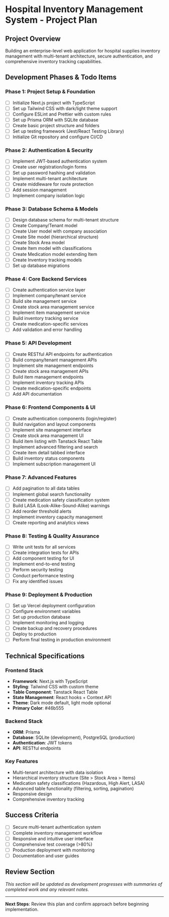 # Hospital Inventory Management System - Project Plan

## Project Overview
Building an enterprise-level web application for hospital supplies inventory management with multi-tenant architecture, secure authentication, and comprehensive inventory tracking capabilities.

## Development Phases & Todo Items

### Phase 1: Project Setup & Foundation
- [ ] Initialize Next.js project with TypeScript
- [ ] Set up Tailwind CSS with dark/light theme support
- [ ] Configure ESLint and Prettier with custom rules
- [ ] Set up Prisma ORM with SQLite database
- [ ] Create basic project structure and folders
- [ ] Set up testing framework (Jest/React Testing Library)
- [ ] Initialize Git repository and configure CI/CD

### Phase 2: Authentication & Security
- [ ] Implement JWT-based authentication system
- [ ] Create user registration/login forms
- [ ] Set up password hashing and validation
- [ ] Implement multi-tenant architecture
- [ ] Create middleware for route protection
- [ ] Add session management
- [ ] Implement company isolation logic

### Phase 3: Database Schema & Models
- [ ] Design database schema for multi-tenant structure
- [ ] Create Company/Tenant model
- [ ] Create User model with company association
- [ ] Create Site model (hierarchical structure)
- [ ] Create Stock Area model
- [ ] Create Item model with classifications
- [ ] Create Medication model extending Item
- [ ] Create Inventory tracking models
- [ ] Set up database migrations

### Phase 4: Core Backend Services
- [ ] Create authentication service layer
- [ ] Implement company/tenant service
- [ ] Build site management service
- [ ] Create stock area management service
- [ ] Implement item management service
- [ ] Build inventory tracking service
- [ ] Create medication-specific services
- [ ] Add validation and error handling

### Phase 5: API Development
- [ ] Create RESTful API endpoints for authentication
- [ ] Build company/tenant management APIs
- [ ] Implement site management endpoints
- [ ] Create stock area management APIs
- [ ] Build item management endpoints
- [ ] Implement inventory tracking APIs
- [ ] Create medication-specific endpoints
- [ ] Add API documentation

### Phase 6: Frontend Components & UI
- [ ] Create authentication components (login/register)
- [ ] Build navigation and layout components
- [ ] Implement site management interface
- [ ] Create stock area management UI
- [ ] Build item listing with Tanstack React Table
- [ ] Implement advanced filtering and search
- [ ] Create item detail tabbed interface
- [ ] Build inventory status components
- [ ] Implement subscription management UI

### Phase 7: Advanced Features
- [ ] Add pagination to all data tables
- [ ] Implement global search functionality
- [ ] Create medication safety classification system
- [ ] Build LASA (Look-Alike-Sound-Alike) warnings
- [ ] Add reorder threshold alerts
- [ ] Implement inventory capacity management
- [ ] Create reporting and analytics views

### Phase 8: Testing & Quality Assurance
- [ ] Write unit tests for all services
- [ ] Create integration tests for APIs
- [ ] Add component testing for UI
- [ ] Implement end-to-end testing
- [ ] Perform security testing
- [ ] Conduct performance testing
- [ ] Fix any identified issues

### Phase 9: Deployment & Production
- [ ] Set up Vercel deployment configuration
- [ ] Configure environment variables
- [ ] Set up production database
- [ ] Implement monitoring and logging
- [ ] Create backup and recovery procedures
- [ ] Deploy to production
- [ ] Perform final testing in production environment

## Technical Specifications

### Frontend Stack
- **Framework**: Next.js with TypeScript
- **Styling**: Tailwind CSS with custom theme
- **Table Component**: Tanstack React Table
- **State Management**: React hooks + Context API
- **Theme**: Dark mode default, light mode optional
- **Primary Color**: #46b555

### Backend Stack
- **ORM**: Prisma
- **Database**: SQLite (development), PostgreSQL (production)
- **Authentication**: JWT tokens
- **API**: RESTful endpoints

### Key Features
- Multi-tenant architecture with data isolation
- Hierarchical inventory structure (Site > Stock Area > Items)
- Medication safety classifications (Hazardous, High Alert, LASA)
- Advanced table functionality (filtering, sorting, pagination)
- Responsive design
- Comprehensive inventory tracking

## Success Criteria
- [ ] Secure multi-tenant authentication system
- [ ] Complete inventory management workflow
- [ ] Responsive and intuitive user interface
- [ ] Comprehensive test coverage (>80%)
- [ ] Production deployment with monitoring
- [ ] Documentation and user guides

## Review Section
*This section will be updated as development progresses with summaries of completed work and any relevant notes.*

---

**Next Steps**: Review this plan and confirm approach before beginning implementation.

